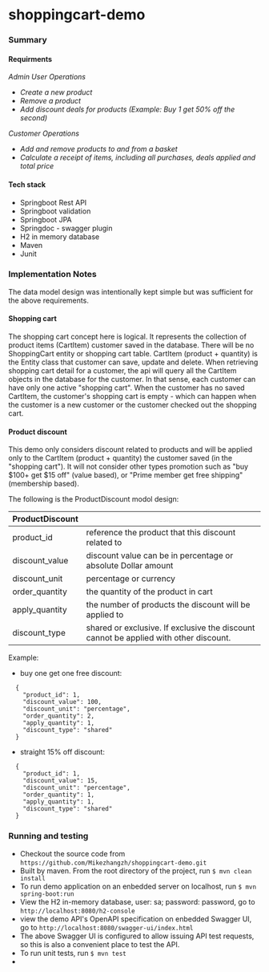 # shoppingcart-demo
### Summary
#### Requirments
 _Admin User Operations_
- _Create a new product_
- _Remove a product_
- _Add discount deals for products (Example: Buy 1 get 50% off the second)_

_Customer Operations_
- _Add and remove products to and from a basket_
- _Calculate a receipt of items, including all purchases, deals applied and total price_

#### Tech stack
- Springboot Rest API
- Springboot validation
- Springboot JPA
- Springdoc - swagger plugin
- H2 in memory database
- Maven
- Junit

### Implementation Notes
The data model design was intentionally kept simple but was sufficient for the above requirements.

#### Shopping cart
The shopping cart concept here is logical. It represents the collection of product items (CartItem) customer 
saved in the database. There will be no ShoppingCart entity or shopping cart table. CartItem (product + quantity)
is the Entity class that customer can save, update and delete. When retrieving shopping cart detail for a customer,
the api will query all the CartItem objects in the database for the customer. In that sense, each customer 
can have only one active "shopping cart". When the customer has no saved CartItem, the customer's shopping cart is
empty - which can happen when the customer is a new customer or the customer checked out the shopping cart. 

#### Product discount
This demo only considers discount related to products and will be applied only to the CartItem (product + quantity) the 
customer saved (in the "shopping cart"). It will not consider other types promotion such as "buy $100+ get $15 off"
(value based), or "Prime member get free shipping" (membership based).

The following is the ProductDiscount modol design:

| ProductDiscount |                                                                                       |
|-----------------|---------------------------------------------------------------------------------------|
| product_id      | reference the product that this discount related to                                   |
| discount_value  | discount value can be in percentage or absolute Dollar amount                         |
| discount_unit   | percentage or currency                                                                |
| order_quantity  | the quantity of the product in cart                                                   |
| apply_quantity  | the number of products the discount will be applied to                                |
| discount_type   | shared or exclusive. If exclusive the discount cannot be applied with other discount. |

Example:
- buy one get one free discount:
```
  {
    "product_id": 1,
    "discount_value": 100,
    "discount_unit": "percentage",
    "order_quantity": 2,
    "apply_quantity": 1,
    "discount_type": "shared"
  } 
  ```
- straight 15% off discount:
```
  {
    "product_id": 1,
    "discount_value": 15,
    "discount_unit": "percentage",
    "order_quantity": 1,
    "apply_quantity": 1,
    "discount_type": "shared"
  } 
  ```
### Running and testing
- Checkout the source code from 
```https://github.com/Mikezhangzh/shoppingcart-demo.git```
- Built by maven. From the root directory of the project, run 
```$ mvn clean install```
- To run demo application on an enbedded server on localhost, run
```$ mvn spring-boot:run```
- View the H2 in-memory database, user: sa; password: password, go to
```http://localhost:8080/h2-console```
- view the demo API's OpenAPI specification on enbedded Swagger UI, go to
```http://localhost:8080/swagger-ui/index.html```
- The above Swagger UI is configured to allow issuing API test requests, so this is also a convenient place to test the API.
- To run unit tests, run ```$ mvn test```
- 